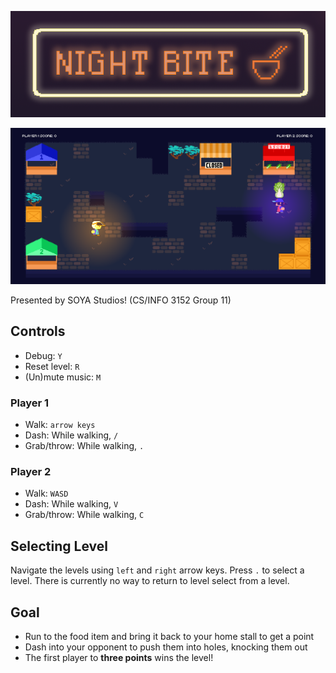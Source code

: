 ![](core/assets/logo/night-bite-sign-black-v3.png)

![](core/assets/logo/gameplay-screenshot-prebeta.png)

Presented by SOYA Studios! (CS/INFO 3152 Group 11)

## Controls
- Debug: `Y`
- Reset level: `R`
- (Un)mute music: `M`

### Player 1
- Walk: `arrow keys`
- Dash: While walking, `/`
- Grab/throw: While walking, `.`

### Player 2
- Walk: `WASD`
- Dash: While walking, `V`
- Grab/throw: While walking, `C`

## Selecting Level
Navigate the levels using `left` and `right` arrow keys. Press `.` to select a level. There is currently no way to return to level select from a level.

## Goal
- Run to the food item and bring it back to your home stall to get a point
- Dash into your opponent to push them into holes, knocking them out
- The first player to **three points** wins the level!
